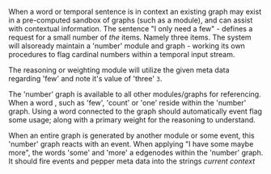 When a word or temporal sentence is in context an existing graph may exist in a pre-computed sandbox of graphs (such as a module), and can assist with contextual information. The sentence "I only need a few" - defines a request for a small number of _the_ items. Namely three items. The system will alsoready maintain a 'number' module and graph - working its own procedures to flag cardinal numbers within a temporal input stream.

The reasoning or weighting module will utilize the given meta data regarding 'few' and note it's value of 'three' `3`.

The 'number' graph is available to all other modules/graphs for referencing. When a word , such as 'few', 'count' or 'one' reside within the 'number' graph. Using a word connected to the graph should automatically event flag some usage; along with a primary weight for the reasoning to understand.

When an entire graph is generated by another module or some event, this 'number' graph reacts with an event. When applying "I have some maybe more", the words 'some' and 'more' a edgenodes within the 'number' graph. It should fire events and pepper meta data into the strings _current context_
